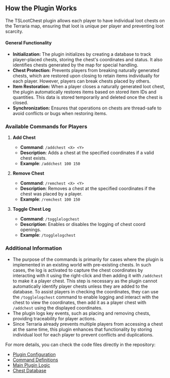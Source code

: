 ## How the Plugin Works

The TSLootChest plugin allows each player to have individual loot chests on the Terraria map, ensuring that loot is unique per player and preventing loot scarcity.

#### General Functionality
- **Initialization:** The plugin initializes by creating a database to track player-placed chests, storing the chest's coordinates and status. It also identifies chests generated by the map for special handling.
- **Chest Protection:** Prevents players from breaking naturally generated chests, which are restored upon closing to retain items individually for each player. However, players can break chests placed by others.
- **Item Restoration:** When a player closes a naturally generated loot chest, the plugin automatically restores items based on stored item IDs and quantities. This data is stored temporarily and deleted once the chest is closed.
- **Synchronization:** Ensures that operations on chests are thread-safe to avoid conflicts or bugs when restoring items.

### Available Commands for Players

1. **Add Chest**
   - **Command**: `/addchest <X> <Y>`
   - **Description**: Adds a chest at the specified coordinates if a valid chest exists.
   - **Example**: `/addchest 100 150`

2. **Remove Chest**
   - **Command**: `/remchest <X> <Y>`
   - **Description**: Removes a chest at the specified coordinates if the chest was placed by a player.
   - **Example**: `/remchest 100 150`

3. **Toggle Chest Log**
   - **Command**: `/togglelogchest`
   - **Description**: Enables or disables the logging of chest coord openings.
   - **Example**: `/togglelogchest`

### Additional Information

- The purpose of the commands is primarily for cases where the plugin is implemented in an existing world with pre-existing chests. In such cases, the log is activated to capture the chest coordinates by interacting with it using the right-click and then adding it with `/addchest` to make it a player chest. This step is necessary as the plugin cannot automatically identify player chests unless they are added to the database. To assist players in checking the coordinates, they can use the `/togglelogchest` command to enable logging and interact with the chest to view the coordinates, then add it as a player chest with `/addchest` using the displayed coordinates.
- The plugin logs key events, such as placing and removing chests, providing traceability for player actions.
- Since Terraria already prevents multiple players from accessing a chest at the same time, this plugin enhances that functionality by storing individual loot for each player to prevent conflicts and duplications.

For more details, you can check the code files directly in the repository:
- [Plugin Configuration](https://github.com/matheus-fsc/TSLootChest/blob/main/LootChest/Logicas/Config.cs)
- [Command Definitions](https://github.com/matheus-fsc/TSLootChest/blob/main/LootChest/Logicas/Comandos.cs)
- [Main Plugin Logic](https://github.com/matheus-fsc/TSLootChest/blob/main/LootChest/Logicas/LootChest.cs)
- [Chest Database](https://github.com/matheus-fsc/TSLootChest/blob/main/LootChest/Logicas/ChestDatabase%20.cs)
